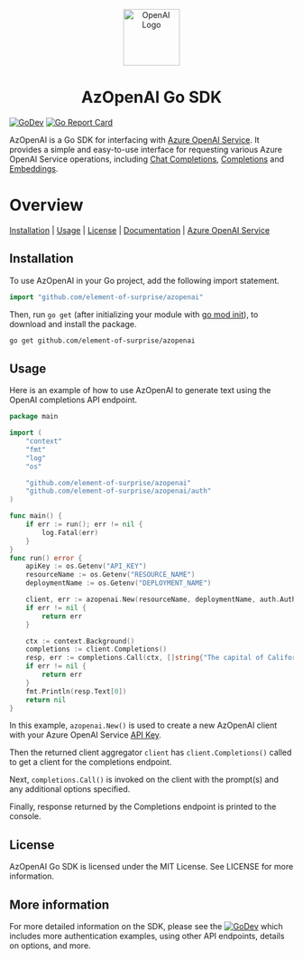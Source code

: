 <p style="text-align:center">
<a href="https://github.com/element-of-surprise/azopenai"><img src="https://raw.githubusercontent.com/element-of-surprise/azopenai/main/logo.svg?sanitize=true" alt="OpenAI Logo" width="100"></a>
</p> 
<h1 style="text-align:center;">AzOpenAI Go SDK</h1>

[![GoDev](https://img.shields.io/static/v1?label=godev&message=reference&color=00add8)](https://pkg.go.dev/github.com/element-of-surprise/azopenai)
[![Go Report Card](https://goreportcard.com/badge/github.com/element-of-surprise/azopenai)](https://goreportcard.com/report/github.com/element-of-surprise/azopenai)

AzOpenAI is a Go SDK for interfacing with [Azure OpenAI Service](https://learn.microsoft.com/azure/cognitive-services/openai/overview). It provides a simple and easy-to-use interface for requesting various Azure OpenAI Service operations, including [Chat Completions](https://learn.microsoft.com/en-us/azure/cognitive-services/openai/reference#chat-completions), [Completions](https://learn.microsoft.com/en-us/azure/cognitive-services/openai/reference#completions) and [Embeddings](https://learn.microsoft.com/en-us/azure/cognitive-services/openai/reference#embeddings).

# Overview 

[Installation](#installation) |
[Usage](#usage) |
[License](#license) |
[Documentation](https://pkg.go.dev/github.com/element-of-surprise/azopenai) | 
[Azure OpenAI Service](https://azure.microsoft.com/products/cognitive-services/openai-service)

## Installation

To use AzOpenAI in your Go project, add the following import statement.

```go
import "github.com/element-of-surprise/azopenai"
```

Then, run `go get` (after initializing your module with [go mod init](https://go.dev/doc/tutorial/create-module#start)), to download and install the package.

```bash
go get github.com/element-of-surprise/azopenai
```

## Usage

Here is an example of how to use AzOpenAI to generate text using the OpenAI completions API endpoint.

```go
package main

import (
	"context"
	"fmt"
	"log"
	"os"

	"github.com/element-of-surprise/azopenai"
	"github.com/element-of-surprise/azopenai/auth"
)

func main() {
	if err := run(); err != nil {
		log.Fatal(err)
	}
}
func run() error {
	apiKey := os.Getenv("API_KEY")
	resourceName := os.Getenv("RESOURCE_NAME")
	deploymentName := os.Getenv("DEPLOYMENT_NAME")

	client, err := azopenai.New(resourceName, deploymentName, auth.Authorizer{ApiKey: apiKey})
	if err != nil {
		return err
	}

	ctx := context.Background()
	completions := client.Completions()
	resp, err := completions.Call(ctx, []string{"The capital of California is"})
	if err != nil {
		return err
	}
	fmt.Println(resp.Text[0])
	return nil
}
```

In this example, `azopenai.New()` is used to create a new AzOpenAI client with your Azure OpenAI Service [API Key](https://learn.microsoft.com/en-us/azure/cognitive-services/openai/reference#authentication). 

Then the returned client aggregator `client` has `client.Completions()` called to get a client for the completions endpoint.

Next, `completions.Call()` is invoked on the client with the prompt(s) and any additional options specified. 

Finally, response returned by the Completions endpoint is printed to the console.

## License

AzOpenAI Go SDK is licensed under the MIT License. See LICENSE for more information.

## More information
For more detailed information on the SDK, please see the [![GoDev](https://img.shields.io/static/v1?label=godev&message=reference&color=00add8)](https://pkg.go.dev/github.com/element-of-surprise/azopenai) which includes more authentication examples, using other API endpoints, details on options, and more.